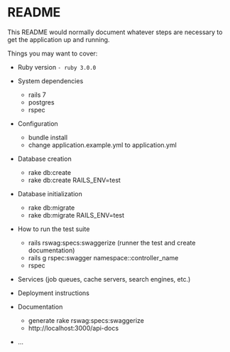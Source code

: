 # README

This README would normally document whatever steps are necessary to get the
application up and running.

Things you may want to cover:

* Ruby version
  `- ruby 3.0.0`


* System dependencies
  - rails 7
  - postgres
  - rspec


* Configuration
  - bundle install
  - change application.example.yml to application.yml
  

* Database creation
  - rake db:create
  - rake db:create RAILS_ENV=test


* Database initialization
  - rake db:migrate
  - rake db:migrate RAILS_ENV=test
  

* How to run the test suite
  - rails rswag:specs:swaggerize (runner the test and create documentation)
  - rails g rspec:swagger namespace::controller_name
  - rspec
  

* Services (job queues, cache servers, search engines, etc.)


* Deployment instructions


* Documentation
  - generate rake rswag:specs:swaggerize
  - http://localhost:3000/api-docs
* ...
